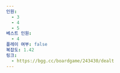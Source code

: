 ```yaml
---
인원:
  - 3
  - 4
  - 5
베스트 인원:
  - 4
플레이 여부: false
복잡도: 1.42
링크:
  - https://bgg.cc/boardgame/243430/dealt
---
```

